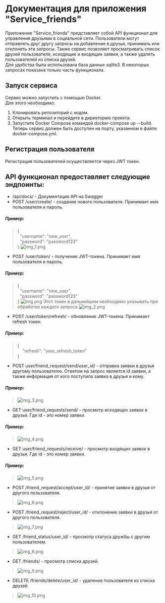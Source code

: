 # Документация для приложения "Service_friends"
Приложение "Service_friends" представляет собой API функционал для управления друзьями в социальной сети. Пользователи 
могут 
отправлять друг другу запросы на добавление в друзья, принимать или отклонять эти запросы. Также сервис позволяет 
просматривать список друзей пользователя, исходящие и входящие заявки, а также удалять пользователей из списка друзей.  
Для удобства была использована база данных sqlite3. В некоторых запросах показана только часть функционала.
## Запуск сервиса
Сервис можно запустить с помощью Docker.  
Для этого необходимо:
1. Клонировать репозиторий с кодом.
2. Открыть терминал и перейдите в директорию проекта.
3. Запустите Docker Compose командой docker-compose up --build.
Теперь сервис должен быть доступен на порту, указанном в файле docker-compose.yml.  
  

## Регистрация пользователя
Регистрация пользователей осуществляется через JWT токен.  
## API функционал предоставляет следующие эндпоинты:  
- /api/docs/ - Документация API на Swagger  
- POST /user/create/ - создание нового пользователя. Принимает имя пользователя и пароль.  
##### Пример:  
>{  
&nbsp;&nbsp;"username": "new_user",  
&nbsp;&nbsp;"password": "password123"  
}
![img_1.png](img/img_1.png)
- POST /user/token/ - получение JWT-токена. Принимает имя пользователя и пароль.  
##### Пример:  
>{  
&nbsp;&nbsp;"username": "new_user",  
&nbsp;&nbsp;"password": "password123"  
}
![img.png](img/img.png)
> Этот токен в дальнейшем необходимо указывать при обработке каждого запроса
> ![img_2.png](img/img_2.png)
- POST /user/token/refresh/ - обновление JWT-токена. Принимает refresh токен.    
##### Пример:  
>{  
&nbsp;&nbsp;&nbsp;&nbsp;"refresh": "your_refresh_token"  
}
- POST user/friend_request/send/user_id/ - отправка заявки в друзья другому пользователю. Ответом на запрос является 
  id заявки, а также информация от кого поступила заявка в друзья и кому.

##### Пример:  
>![img_3.png](img/img_3.png)
- GET user/friend_requests/send/ - просмотр исходящих заявок в друзья. Где id - это номер заявки.    
##### Пример:  
>![img_4.png](img/img_4.png)
- GET user/friend_requests/receive/ - просмотр входящих заявок в друзья. Где id - это номер заявки. 
##### Пример:  
>![img_5.png](img/img_5.png)
- POST /friend_request/accept/user_id/ - принятие заявки в друзья от другого пользователя.  
>![img_6.png](img/img_6.png)
- POST /friend_request/reject/user_id/ - отклонение заявки в друзья от другого пользователя.  
>![img_7.png](img/img_7.png)
- GET /friend_status/user_id/ - просмотр статуса дружбы с другим пользователем.  
>![img_8.png](img/img_8.png)
- GET /friends/ - просмотр списка друзей.  
>![img_9.png](img/img_9.png)
- DELETE /friends/delete/user_id/ - удаление пользователя из списка друзей.
>![img_10.png](img/img_10.png)